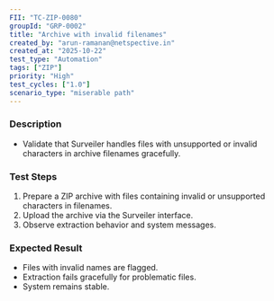 ```yaml
---
FII: "TC-ZIP-0080"
groupId: "GRP-0002"
title: "Archive with invalid filenames"
created_by: "arun-ramanan@netspective.in"
created_at: "2025-10-22"
test_type: "Automation"
tags: ["ZIP"]
priority: "High"
test_cycles: ["1.0"]
scenario_type: "miserable path"
---
```


### Description
- Validate that Surveiler handles files with unsupported or invalid characters in archive filenames gracefully.

### Test Steps
1. Prepare a ZIP archive with files containing invalid or unsupported characters in filenames.  
2. Upload the archive via the Surveiler interface.  
3. Observe extraction behavior and system messages.

### Expected Result
- Files with invalid names are flagged.  
- Extraction fails gracefully for problematic files.  
- System remains stable.
